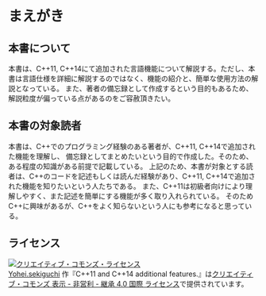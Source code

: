 # まえがき

## 本書について
本書は、C++11, C++14にて追加された言語機能について解説する。ただし、本書は言語仕様を詳細に解説するのではなく、機能の紹介と、簡単な使用方法の解説となっている。
また、著者の備忘録として作成するという目的もあるため、解説粒度が偏っている点があるのをご容赦頂きたい。

## 本書の対象読者
本書は、C++でのプログラミング経験のある著者が、C++11, C++14で追加された機能を理解し、
備忘録としてまとめたいという目的で作成した。そのため、ある程度の知識がある前提で記載している。
上記のため、本書が対象とする読者は、C++のコードを記述もしくは読んだ経験があり、C++11, C++14で追加された機能を知りたいという人たちである。
また、C++11は初級者向けにより理解しやすく、また記述を簡単にする機能が多く取り入れられている。
そのためC++に興味があるが、C++をよく知らないという人にも参考になると思っている。

## ライセンス
<a rel="license" href="http://creativecommons.org/licenses/by-nc-sa/4.0/"><img alt="クリエイティブ・コモンズ・ライセンス" style="border-width:0" src="https://i.creativecommons.org/l/by-nc-sa/4.0/88x31.png" /></a><br /><a xmlns:cc="http://creativecommons.org/ns#" href="https://www.gitbook.com/book/yohe/cpp-14/details" property="cc:attributionName" rel="cc:attributionURL">Yohei.sekiguchi</a> 作『<span xmlns:dct="http://purl.org/dc/terms/" property="dct:title">C++11 and C++14 additional features.</span>』は<a rel="license" href="http://creativecommons.org/licenses/by-nc-sa/4.0/">クリエイティブ・コモンズ 表示 - 非営利 - 継承 4.0 国際 ライセンス</a>で提供されています。
